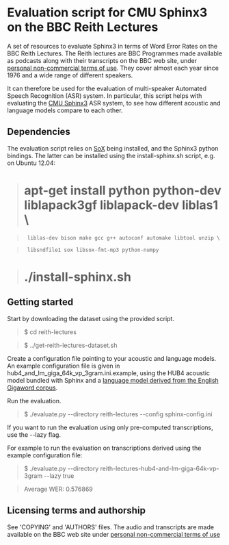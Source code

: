 Evaluation script for CMU Sphinx3 on the BBC Reith Lectures
===========================================================

A set of resources to evaluate Sphinx3 in terms of Word Error Rates on the BBC Reith Lectures.
The Reith lectures are BBC Programmes made available as podcasts along with their transcripts
on the BBC web site, under [personal non-commercial terms of use](http://www.bbc.co.uk/podcasts/help/terms/).
They cover almost each year since 1976 and a wide range of different speakers.

It can therefore be used for the evaluation of multi-speaker Automated Speech Recognition (ASR) system.
In particular, this script helps with evaluating the [CMU Sphinx3](http://cmusphinx.sourceforge.net/) 
ASR system, to see how different acoustic and language models compare to each other.


Dependencies
------------

The evaluation script relies on [SoX](http://sox.sourceforge.net/) being installed, and the
Sphinx3 python bindings. The latter can be installed using the install-sphinx.sh script, e.g. on Ubuntu 12.04:

>  # apt-get install python python-dev liblapack3gf liblapack-dev liblas1 \

>      liblas-dev bison make gcc g++ autoconf automake libtool unzip \

>      libsndfile1 sox libsox-fmt-mp3 python-numpy

>  # ./install-sphinx.sh

Getting started
---------------

Start by downloading the dataset using the provided script.

> $ cd reith-lectures

> $ ../get-reith-lectures-dataset.sh

Create a configuration file pointing to your acoustic and language models. 
An example configuration file is given in hub4\_and\_lm\_giga\_64k\_vp\_3gram.ini.example, using
the HUB4 acoustic model bundled with Sphinx and a [language model derived from the English
Gigaword corpus](http://www.keithv.com/software/giga/).

Run the evaluation.

> $ ./evaluate.py --directory reith-lectures --config sphinx-config.ini

If you want to run the evaluation using only pre-computed transcriptions, use the --lazy flag.

For example to run the evaluation on transcriptions derived using the example configuration file:

> $ ./evaluate.py --directory reith-lectures-hub4-and-lm-giga-64k-vp-3gram --lazy true 

> Average WER: 0.576869

Licensing terms and authorship
------------------------------

See 'COPYING' and 'AUTHORS' files.
The audio and transcripts are made available on the BBC web site under
[personal non-commercial terms of use](http://www.bbc.co.uk/podcasts/help/terms/)
